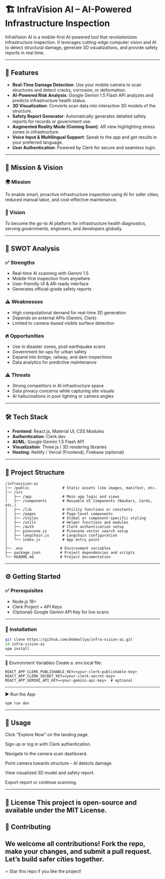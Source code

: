 # 🏗️ InfraVision AI – AI-Powered Infrastructure Inspection

InfraVision AI is a mobile-first AI-powered tool that revolutionizes infrastructure inspection. It leverages cutting-edge computer vision and AI to detect structural damage, generate 3D visualizations, and provide safety reports in real time.

---

## 🚀 Features

- **Real-Time Damage Detection**: Use your mobile camera to scan structures and detect cracks, corrosion, or deformation.
- **AI-Powered Risk Analysis**: Google Gemini 1.5 Flash API analyzes and predicts infrastructure health status.
- **3D Visualization**: Converts scan data into interactive 3D models of the structure.
- **Safety Report Generator**: Automatically generates detailed safety reports for records or government use.
- **Augmented Reality Mode (Coming Soon)**: AR view highlighting stress zones in infrastructure.
- **Voice Input & Multilingual Support**: Speak to the app and get results in your preferred language.
- **User Authentication**: Powered by Clerk for secure and seamless login.

---

## 🎯 Mission & Vision

### 🌍 Mission
To enable smart, proactive infrastructure inspection using AI for safer cities, reduced manual labor, and cost-effective maintenance.

### 🔮 Vision
To become the go-to AI platform for infrastructure health diagnostics, serving governments, engineers, and developers globally.

---

## 🧠 SWOT Analysis

### ✅ Strengths
- Real-time AI scanning with Gemini 1.5
- Mobile-first inspection from anywhere
- User-friendly UI & AR-ready interface
- Generates official-grade safety reports

### ⚠️ Weaknesses
- High computational demand for real-time 3D generation
- Depends on external APIs (Gemini, Clerk)
- Limited to camera-based visible surface detection

### 🔥 Opportunities
- Use in disaster zones, post-earthquake scans
- Government tie-ups for urban safety
- Expand into bridge, railway, and dam inspections
- Data analytics for predictive maintenance

### ⚠️ Threats
- Strong competitors in AI infrastructure space
- Data privacy concerns while capturing site visuals
- AI hallucinations in poor lighting or camera angles

---

## 🛠 Tech Stack

- **Frontend**: React.js, Material UI, CSS Modules
- **Authentication**: Clerk.dev
- **AI/ML**: Google Gemini 1.5 Flash API
- **Visualization**: Three.js / 3D rendering libraries
- **Hosting**: Netlify / Vercel (Frontend), Firebase (optional)

---

## 📂 Project Structure
```
/infravision-ai
│── /public               # Static assets like images, manifest, etc.
│── /src
│   ├── /app              # Main app logic and views
│   ├── /components       # Reusable UI Components (Navbars, Cards, etc.)
│   ├── /lib              # Utility functions or constants
│   ├── /pages            # Page-level components 
│   ├── /styles           # Global or component-specific styling 
│   ├── /utils            # Helper functions and modules
│   ├── /auth             # Clerk authentication setup
│   ├── pinecone.js       # Pinecone vector search setup 
│   ├── langchain.js      # Langchain configuration 
│   └── index.js          # App entry point
│
├── .env                 # Environment variables 
├── package.json         # Project dependencies and scripts
└── README.md            # Project documentation
```

---

## ⚙️ Getting Started

### ✅ Prerequisites

- Node.js 18+
- Clerk Project + API Keys
- (Optional) Google Gemini API Key for live scans

---

### 🔧 Installation

```bash
git clone https://github.com/debmallya/infra-vision-ai.git
cd infra-vision-ai
npm install
```
---
🧬 Environment Variables
Create a .env.local file:
```
REACT_APP_CLERK_PUBLISHABLE_KEY=<your-clerk-publishable-key>
REACT_APP_CLERK_SECRET_KEY=<your-clerk-secret-key>
REACT_APP_GEMINI_API_KEY=<your-gemini-api-key>  # optional
```
---
▶️ Run the App
```
npm run dev
```
---
📌 Usage
---
Click "Explore Now" on the landing page.

Sign up or log in with Clerk authentication.

Navigate to the camera scan dashboard.

Point camera towards structure – AI detects damage.

View visualized 3D model and safety report.

Export report or continue scanning.

---

📜 License
This project is open-source and available under the MIT License.
---
🤝 Contributing
---
We welcome all contributions! Fork the repo, make your changes, and submit a pull request. Let’s build safer cities together.
---
⭐ Star this repo if you like the project!







